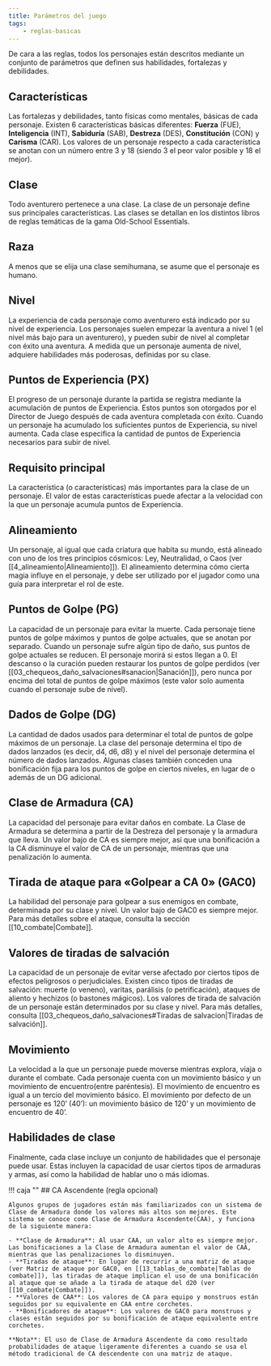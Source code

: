 ```yaml
---
title: Parámetros del juego
tags:
    - reglas-basicas
---
```



De cara a las reglas, todos los personajes están descritos mediante un conjunto de parámetros que definen sus habilidades, fortalezas y debilidades.

## Características
Las fortalezas y debilidades, tanto físicas como mentales, básicas de cada personaje. Existen 6 características básicas diferentes: **Fuerza** (FUE), **Inteligencia** (INT), **Sabiduría** (SAB), **Destreza** (DES), **Constitución** (CON) y **Carisma** (CAR). Los valores de un personaje respecto a cada característica se anotan con un número entre 3 y 18 (siendo 3 el peor valor posible y 18 el mejor).

## Clase
Todo aventurero pertenece a una clase. La clase de un personaje define sus principales características. Las clases se detallan en los distintos libros de reglas temáticas de la gama Old-School Essentials.

## Raza
A menos que se elija una clase semihumana, se asume que el personaje es humano.

## Nivel
La experiencia de cada personaje como aventurero está indicado por su nivel de experiencia. Los personajes suelen empezar la aventura a nivel 1 (el nivel más bajo para un aventurero), y pueden subir de nivel al completar con éxito una aventura. A medida que un personaje aumenta de nivel, adquiere habilidades más poderosas, definidas por su clase.

## Puntos de Experiencia (PX)
El progreso de un personaje durante la partida se registra mediante la acumulación de puntos de Experiencia. Estos puntos son otorgados por el Director de Juego después de cada aventura completada con éxito. Cuando un personaje ha acumulado los suficientes puntos de Experiencia, su nivel aumenta. Cada clase especifica la cantidad de puntos de Experiencia necesarios para subir de nivel.

## Requisito principal
La característica (o características) más importantes para la clase de un personaje. El valor de estas características puede afectar a la velocidad con la que un personaje acumula puntos de Experiencia.

## Alineamiento
Un personaje, al igual que cada criatura que habita su mundo, está alineado con uno de los tres principios cósmicos: Ley, Neutralidad, o Caos (ver [[4_alineamiento|Alineamiento]]). El alineamiento determina cómo cierta magia influye en el personaje, y debe ser utilizado por el jugador como una guía para interpretar el rol de este.

## Puntos de Golpe (PG)
La capacidad de un personaje para evitar la muerte. Cada personaje tiene puntos de golpe máximos y puntos de golpe actuales, que se anotan por separado. Cuando un personaje sufre algún tipo de daño, sus puntos de golpe actuales se reducen. El personaje morirá si estos llegan a 0. El descanso o la curación pueden restaurar los puntos de golpe perdidos (ver [[03_chequeos_daño_salvaciones#sanacion|Sanación]]), pero nunca por encima del total de puntos de golpe máximos (este valor solo aumenta cuando el personaje sube de nivel).

## Dados de Golpe (DG)
La cantidad de dados usados para determinar el total de puntos de golpe máximos de un personaje. La clase del personaje determina el tipo de dados lanzados (es decir, d4, d6, d8) y el nivel del personaje determina el número de dados lanzados. Algunas clases también conceden una bonificación fija para los puntos de golpe en ciertos niveles, en lugar de o además de un DG adicional.

## Clase de Armadura (CA)
La capacidad del personaje para evitar daños en combate. La Clase de Armadura se determina a partir de la Destreza del personaje y la armadura que lleva. Un valor bajo de CA es siempre mejor, así que una bonificación a la CA disminuye el valor de CA de un personaje, mientras que una penalización lo aumenta.

## Tirada de ataque para «Golpear a CA 0» (GAC0)
La habilidad del personaje para golpear a sus enemigos en combate, determinada por su clase y nivel. Un valor bajo de GAC0 es siempre mejor. Para más detalles sobre el ataque, consulta la sección [[10_combate|Combate]].

## Valores de tiradas de salvación
La capacidad de un personaje de evitar verse afectado por ciertos tipos de efectos peligrosos o perjudiciales. Existen cinco tipos de tiradas de salvación: muerte (o veneno), varitas, parálisis (o petrificación), ataques de aliento y hechizos (o bastones mágicos). Los valores de tirada de salvación de un personaje están determinados por su clase y nivel. Para más detalles, consulta [[03_chequeos_daño_salvaciones#Tiradas de salvacion|Tiradas de salvación]].

## Movimiento
La velocidad a la que un personaje puede moverse mientras explora, viaja o durante el combate. Cada personaje cuenta con un movimiento básico y un movimiento de encuentro(entre paréntesis). El movimiento de encuentro es igual a un tercio del movimiento básico. El movimiento por defecto de un personaje es 120’ (40’): un movimiento básico de 120’ y un movimiento de encuentro de 40’.

## Habilidades de clase
Finalmente, cada clase incluye un conjunto de habilidades que el personaje puede usar. Estas incluyen la capacidad de usar ciertos tipos de armaduras y armas, así como la habilidad de hablar uno o más idiomas.

!!! caja ""
    ## CA Ascendente (regla opcional)

    Algunos grupos de jugadores están más familiarizados con un sistema de Clase de Armadura donde los valores más altos son mejores. Este sistema se conoce como Clase de Armadura Ascendente(CAA), y funciona de la siguiente manera:

    - **Clase de Armadura**: Al usar CAA, un valor alto es siempre mejor. Las bonificaciones a la Clase de Armadura aumentan el valor de CAA, mientras que las penalizaciones lo disminuyen.
    - **Tiradas de ataque**: En lugar de recurrir a una matriz de ataque (ver Matriz de ataque por GAC0, en [[13_tablas_de_combate|Tablas de combate]]), las tiradas de ataque implican el uso de una bonificación al ataque que se añade a la tirada de ataque del d20 (ver [[10_combate|Combate]]).
    - **Valores de CAA**: Los valores de CA para equipo y monstruos están seguidos por su equivalente en CAA entre corchetes.
    - **Bonificadores de ataque**: Los valores de GAC0 para monstruos y clases están seguidos por su bonificación de ataque equivalente entre corchetes.
    
    **Nota**: El uso de Clase de Armadura Ascendente da como resultado probabilidades de ataque ligeramente diferentes a cuando se usa el método tradicional de CA descendente con una matriz de ataque.
